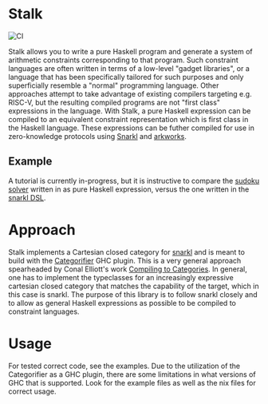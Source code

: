 # Stalk

![CI](https://github.com/l-adic/stalk/actions/workflows/ci.yml/badge.svg)

Stalk allows you to write a pure Haskell program and generate a system of arithmetic constraints corresponding to that program. Such constraint languages are often written in terms of a low-level "gadget libraries", or a language that has been specifically tailored for such purposes and only superficially resemble a "normal" programming language. Other approaches attempt to take advantage of existing compilers targeting e.g. RISC-V, but the resulting compiled programs are not "first class" expressions in the language. With Stalk, a pure Haskell expression can be compiled to an equivalent constraint representation which is first class in the Haskell language. These expressions can be futher compiled for use in zero-knowledge protocols using [Snarkl](https://github.com/l-adic/snarkl) and [arkworks](https://github.com/arkworks-rs/).

## Example

A tutorial is currently in-progress, but it is instructive to compare the [sudoku solver](https://github.com/l-adic/stalk/blob/sudoku/examples/Examples/Sudoku.hs) written in as pure Haskell expression, versus the one written in the [snarkl DSL](https://github.com/l-adic/snarkl/blob/main/tutorial/sudoku/Sudoku.md).  

# Approach

Stalk implements a Cartesian closed category for [snarkl](https://github.com/l-adic/snarkl) and is meant to build with the [Categorifier](https://github.com/con-kitty/categorifier) GHC plugin. This is a very general approach spearheaded by Conal Elliott's work [Compiling to Categories](http://conal.net/papers/compiling-to-categories/compiling-to-categories.pdf). In general, one has to implement the typeclasses for an increasingly expressive cartesian closed category that matches the capability of the target, which in this case is snarkl. The purpose of this library is to follow snarkl closely and to allow as general Haskell expressions as possible to be compiled to constraint languages.

# Usage

For tested correct code, see the examples. Due to the utilization of the Categorifier as a GHC plugin, there are some limitations in what versions of GHC that is supported. Look for the example files as well as the nix files for correct usage.
